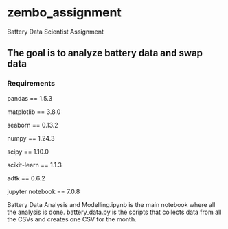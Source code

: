 # zembo_assignment
Battery Data Scientist Assignment

## The goal is to analyze battery data and swap data

### Requirements
pandas == 1.5.3

matplotlib == 3.8.0

seaborn == 0.13.2

numpy == 1.24.3

scipy == 1.10.0

scikit-learn == 1.1.3

adtk == 0.6.2

jupyter notebook == 7.0.8

Battery Data Analysis and Modelling.ipynb is the main notebook where all the analysis is done.
battery_data.py is the scripts that collects data from all the CSVs and creates one CSV for the month.
